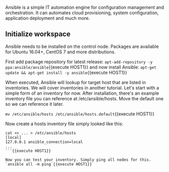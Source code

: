 Ansible is a simple IT automation engine for configuration management and orchestration.
It can automates cloud provisioning, system configuration, application deployment and much more.

## Initialize workspace

Ansible needs to be installed on the control node. Packages are available for Ubuntu 16.04+, CentOS 7 and more distributions.

First add package repository for latest release:
`apt-add-repository -y ppa:ansible/ansible`{{execute HOST1}}
and now install Ansible:
`apt-get update && apt-get install -y ansible`{{execute HOST1}}

When executed, Ansible will lookup for target host that are listed in inventories. We will cover inventories in another tutorial.
Let's start with a simple form of an inventory for now. After installation, there's an example inventory file you can reference at /etc/ansible/hosts. Move the default one so we can reference it later.

`mv /etc/ansible/hosts /etc/ansible/hosts.default`{{execute HOST1}}

Now create a hosts inventory file simply looked like this:
```
cat << ... > /etc/ansible/hosts
[local]
127.0.0.1 ansible_connection=local
...
```{{execute HOST1}}

Now you can test your inventory. Simply ping all nodes for this.
`ansible all -m ping`{{execute HOST1}}
